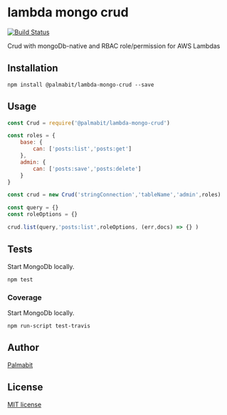 # lambda mongo crud

[![Build Status](https://travis-ci.org/Palmabit-IT/lambda-mongo-crud.svg?branch=master)](https://travis-ci.org/Palmabit-IT/lambda-mongo-crud)

Crud with mongoDb-native and RBAC role/permission for AWS Lambdas

## Installation

```
npm install @palmabit/lambda-mongo-crud --save
```

## Usage

```js
const Crud = require('@palmabit/lambda-mongo-crud')

const roles = {
    base: {
        can: ['posts:list','posts:get']
    },
    admin: {
        can: ['posts:save','posts:delete']
    }
}

const crud = new Crud('stringConnection','tableName','admin',roles)

const query = {}
const roleOptions = {}

crud.list(query,'posts:list',roleOptions, (err,docs) => {} )

```

## Tests

Start MongoDb locally.

```
npm test
```

### Coverage

Start MongoDb locally.

```
npm run-script test-travis
```

## Author

[Palmabit](https://palmabit.com)

## License

[MIT license](LICENSE)
